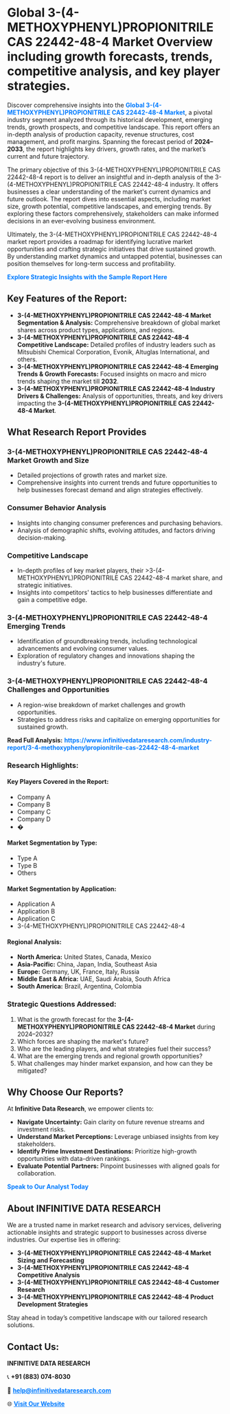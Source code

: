 <h1>Global 3-(4-METHOXYPHENYL)PROPIONITRILE CAS 22442-48-4 Market Overview including growth forecasts, trends, competitive analysis, and key player strategies.</h1>
<p>
Discover comprehensive insights into the 
<a href="https://www.infinitivedataresearch.com/industry-report/3-4-methoxyphenylpropionitrile-cas-22442-48-4-market" rel="dofollow" style="color: #007BFF; text-decoration: none;"><strong>Global 3-(4-METHOXYPHENYL)PROPIONITRILE CAS 22442-48-4 Market</strong></a>, a pivotal industry segment analyzed through its historical development, emerging trends, growth prospects, and competitive landscape. This report offers an in-depth analysis of production capacity, revenue structures, cost management, and profit margins. Spanning the forecast period of <strong>2024–2033</strong>, the report highlights key drivers, growth rates, and the market’s current and future trajectory.
</p>
<p>
The primary objective of this 3-(4-METHOXYPHENYL)PROPIONITRILE CAS 22442-48-4 report is to deliver an insightful and in-depth analysis of the 3-(4-METHOXYPHENYL)PROPIONITRILE CAS 22442-48-4 industry. It offers businesses a clear understanding of the market's current dynamics and future outlook. The report dives into essential aspects, including market size, growth potential, competitive landscapes, and emerging trends. By exploring these factors comprehensively, stakeholders can make informed decisions in an ever-evolving business environment.
</p>
<p>
Ultimately, the 3-(4-METHOXYPHENYL)PROPIONITRILE CAS 22442-48-4 market report provides a roadmap for identifying lucrative market opportunities and crafting strategic initiatives that drive sustained growth. By understanding market dynamics and untapped potential, businesses can position themselves for long-term success and profitability.
</p>
<p>
<a href="https://www.infinitivedataresearch.com/request-sample/reportId=102222" style="color: #007BFF; text-decoration: none;"><strong>Explore Strategic Insights with the Sample Report Here</strong></a>
</p>

<h2>Key Features of the Report:</h2>
<ul>
<li><strong>3-(4-METHOXYPHENYL)PROPIONITRILE CAS 22442-48-4 Market Segmentation & Analysis:</strong> Comprehensive breakdown of global market shares across product types, applications, and regions.</li>
<li><strong>3-(4-METHOXYPHENYL)PROPIONITRILE CAS 22442-48-4 Competitive Landscape:</strong> Detailed profiles of industry leaders such as Mitsubishi Chemical Corporation, Evonik, Altuglas International, and others.</li>
<li><strong>3-(4-METHOXYPHENYL)PROPIONITRILE CAS 22442-48-4 Emerging Trends & Growth Forecasts:</strong> Focused insights on macro and micro trends shaping the market till <strong>2032</strong>.</li>
<li><strong>3-(4-METHOXYPHENYL)PROPIONITRILE CAS 22442-48-4 Industry Drivers & Challenges:</strong> Analysis of opportunities, threats, and key drivers impacting the <strong>3-(4-METHOXYPHENYL)PROPIONITRILE CAS 22442-48-4 Market</strong>.</li>
</ul>

<h2>What Research Report Provides</h2>
<h3>3-(4-METHOXYPHENYL)PROPIONITRILE CAS 22442-48-4 Market Growth and Size</h3>
<ul>
<li>Detailed projections of growth rates and market size.</li>
<li>Comprehensive insights into current trends and future opportunities to help businesses forecast demand and align strategies effectively.</li>
</ul>

<h3>Consumer Behavior Analysis</h3>
<ul>
<li>Insights into changing consumer preferences and purchasing behaviors.</li>
<li>Analysis of demographic shifts, evolving attitudes, and factors driving decision-making.</li>
</ul>

<h3>Competitive Landscape</h3>
<ul>
<li>In-depth profiles of key market players, their >3-(4-METHOXYPHENYL)PROPIONITRILE CAS 22442-48-4 market share, and strategic initiatives.</li>
<li>Insights into competitors' tactics to help businesses differentiate and gain a competitive edge.</li>
</ul>

<h3>3-(4-METHOXYPHENYL)PROPIONITRILE CAS 22442-48-4 Emerging Trends</h3>
<ul>
<li>Identification of groundbreaking trends, including technological advancements and evolving consumer values.</li>
<li>Exploration of regulatory changes and innovations shaping the industry's future.</li>
</ul>

<h3>3-(4-METHOXYPHENYL)PROPIONITRILE CAS 22442-48-4 Challenges and Opportunities</h3>
<ul>
<li>A region-wise breakdown of market challenges and growth opportunities.</li>
<li>Strategies to address risks and capitalize on emerging opportunities for sustained growth.</li>
</ul>
<p><strong>Read Full Analysis:</strong> <a href="https://www.infinitivedataresearch.com/industry-report/3-4-methoxyphenylpropionitrile-cas-22442-48-4-market" rel="dofollow" style="color: #007BFF; text-decoration: none;"><strong>https://www.infinitivedataresearch.com/industry-report/3-4-methoxyphenylpropionitrile-cas-22442-48-4-market</strong></a></p>
<h3>Research Highlights:</h3>
<h4>Key Players Covered in the Report:</h4>
<ul><li>Company A</li><li>Company B</li><li>Company C</li><li>Company D</li><li>�</li></ul>
<h4>Market Segmentation by Type:</h4>
<ul><li>Type A</li><li>Type B</li><li>Others</li></ul>
<h4>Market Segmentation by Application:</h4>
<ul><li>Application A</li><li>Application B</li><li>Application C</li><li>3-(4-METHOXYPHENYL)PROPIONITRILE CAS 22442-48-4</li></ul>

<h4>Regional Analysis:</h4>
<ul>
<li><strong>North America:</strong> United States, Canada, Mexico</li>
<li><strong>Asia-Pacific:</strong> China, Japan, India, Southeast Asia</li>
<li><strong>Europe:</strong> Germany, UK, France, Italy, Russia</li>
<li><strong>Middle East & Africa:</strong> UAE, Saudi Arabia, South Africa</li>
<li><strong>South America:</strong> Brazil, Argentina, Colombia</li>
</ul>

<h3>Strategic Questions Addressed:</h3>
<ol>
<li>What is the growth forecast for the <strong>3-(4-METHOXYPHENYL)PROPIONITRILE CAS 22442-48-4 Market</strong> during 2024–2032?</li>
<li>Which forces are shaping the market's future?</li>
<li>Who are the leading players, and what strategies fuel their success?</li>
<li>What are the emerging trends and regional growth opportunities?</li>
<li>What challenges may hinder market expansion, and how can they be mitigated?</li>
</ol>

<h2>Why Choose Our Reports?</h2>
<p>At <strong>Infinitive Data Research</strong>, we empower clients to:</p>
<ul>
<li><strong>Navigate Uncertainty:</strong> Gain clarity on future revenue streams and investment risks.</li>
<li><strong>Understand Market Perceptions:</strong> Leverage unbiased insights from key stakeholders.</li>
<li><strong>Identify Prime Investment Destinations:</strong> Prioritize high-growth opportunities with data-driven rankings.</li>
<li><strong>Evaluate Potential Partners:</strong> Pinpoint businesses with aligned goals for collaboration.</li>
</ul>
<p><a href="https://www.infinitivedataresearch.com/industry-report/3-4-methoxyphenylpropionitrile-cas-22442-48-4-market" rel="dofollow" style="color: #007BFF; text-decoration: none;"><strong>Speak to Our Analyst Today</strong></a></p>

<h2>About INFINITIVE DATA RESEARCH</h2>
<p>We are a trusted name in market research and advisory services, delivering actionable insights and strategic support to businesses across diverse industries. Our expertise lies in offering:</p>
<ul>
<li><strong>3-(4-METHOXYPHENYL)PROPIONITRILE CAS 22442-48-4 Market Sizing and Forecasting</strong></li>
<li><strong>3-(4-METHOXYPHENYL)PROPIONITRILE CAS 22442-48-4 Competitive Analysis</strong></li>
<li><strong>3-(4-METHOXYPHENYL)PROPIONITRILE CAS 22442-48-4 Customer Research</strong></li>
<li><strong>3-(4-METHOXYPHENYL)PROPIONITRILE CAS 22442-48-4 Product Development Strategies</strong></li>
</ul>
<p>Stay ahead in today’s competitive landscape with our tailored research solutions.</p>

<h2>Contact Us:</h2>
<p><strong>INFINITIVE DATA RESEARCH</strong></p>
<p>📞 <strong>+91 (883) 074-8030</strong></p>
<p>📧 <strong><a href="mailto:help@infinitivedataresearch.com" style="color: #007BFF;">help@infinitivedataresearch.com</a></strong></p>
<p>🌐 <strong><a href="https://www.infinitivedataresearch.com" rel="dofollow" style="color: #007BFF;">Visit Our Website</a></strong></p>